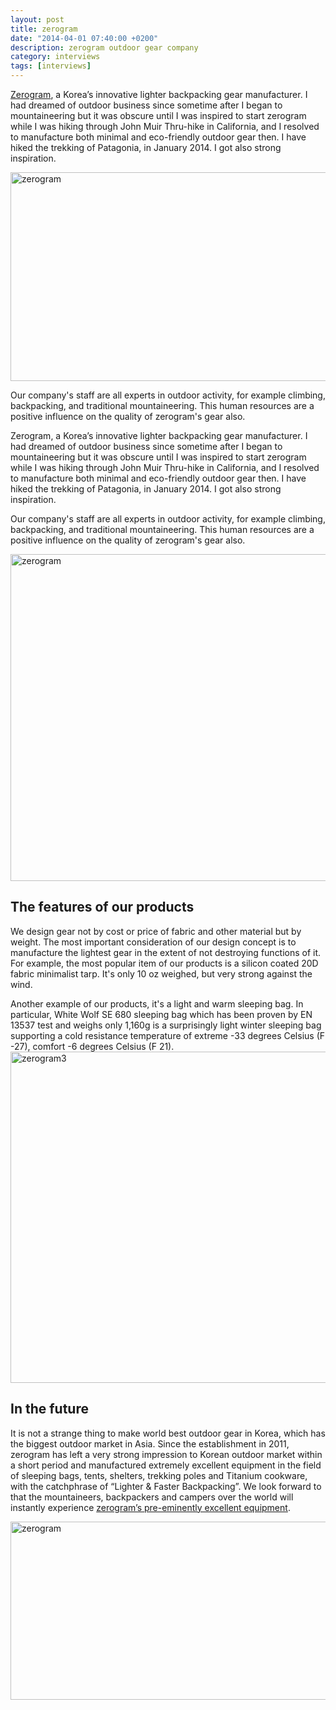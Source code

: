 ```yaml
---
layout: post
title: zerogram
date: "2014-04-01 07:40:00 +0200"
description: zerogram outdoor gear company
category: interviews
tags: [interviews]
---
```


<a href="http://www.zerogram.co.kr" target="_blank">Zerogram</a>, a Korea’s innovative lighter backpacking gear manufacturer.  I had dreamed of outdoor business since sometime after I began to mountaineering but it was obscure until I was inspired to start zerogram while I was hiking through John Muir Thru-hike in California, and I resolved to manufacture both minimal and eco-friendly outdoor gear then. I have hiked the trekking of Patagonia, in January 2014. I got also strong inspiration.

<a href="https://www.flickr.com/photos/90204224@N07/13443284335"><img src="https://farm3.staticflickr.com/2938/13443284335_9b154c7eb6_c.jpg" width="800" height="334" alt="zerogram"></a>

Our company's staff are all experts in outdoor activity, for example climbing, backpacking, and traditional mountaineering. This human resources are a positive influence on the quality of zerogram's gear also. 

Zerogram, a Korea’s innovative lighter backpacking gear manufacturer.  I had dreamed of outdoor business since sometime after I began to mountaineering but it was obscure until I was inspired to start zerogram while I was hiking through John Muir Thru-hike in California, and I resolved to manufacture both minimal and eco-friendly outdoor gear then. I have hiked the trekking of Patagonia, in January 2014. I got also strong inspiration.

Our company's staff are all experts in outdoor activity, for example climbing, backpacking, and traditional mountaineering. This human resources are a positive influence on the quality of zerogram's gear also.   

<a href="https://www.flickr.com/photos/90204224@N07/13443657084"><img src="https://farm6.staticflickr.com/5328/13443657084_830531e2c9_c.jpg" width="800" height="523" alt="zerogram"></a>

## The features of our products
We design gear not by cost or price of fabric and other material but by weight. The most important consideration of our design concept is to manufacture the lightest gear in the extent of not destroying functions of it. For example, the most popular item of our products is a silicon coated 20D fabric minimalist tarp. It's only 10 oz weighed, but very strong against the wind.

Another example of our products, it's a light and warm sleeping bag. In particular, White Wolf SE 680 sleeping bag which has been proven by EN 13537 test and weighs only 1,160g is a surprisingly light winter sleeping bag supporting a cold resistance temperature of extreme -33 degrees Celsius (F -27), comfort -6 degrees Celsius (F 21).
<a href="https://www.flickr.com/photos/90204224@N07/13443655494"><img src="https://farm4.staticflickr.com/3772/13443655494_8f3d656bc4_c.jpg" width="800" height="530" alt="zerogram3"></a>

## In the future
It is not a strange thing to make world best outdoor gear in Korea, which has the biggest outdoor market in Asia. Since the establishment in 2011, zerogram has left a very strong impression to Korean outdoor market within a short period and manufactured extremely excellent equipment in the field of sleeping bags, tents, shelters, trekking poles and Titanium cookware, with the catchphrase of “Lighter & Faster Backpacking”. We look forward to that the mountaineers, backpackers and campers over the world will instantly experience <a href="http://www.zerogram.co.kr" target="_blank">zerogram’s pre-eminently excellent equipment</a>.

<a href="https://www.flickr.com/photos/90204224@N07/13443653534"><img src="https://farm8.staticflickr.com/7016/13443653534_88a741f982_c.jpg" width="800" height="285" alt="zerogram"></a>
